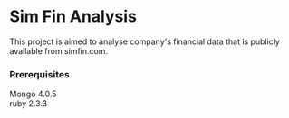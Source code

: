 # Sim Fin Analysis

This project is aimed to analyse company's financial data that is publicly available from simfin.com.

### Prerequisites
Mongo 4.0.5  
ruby 2.3.3
